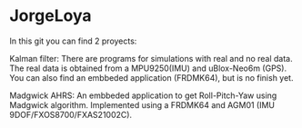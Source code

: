 # JorgeLoya
In this git you can find 2 proyects:

Kalman filter: There are programs for simulations with real and no real data. The real data is obtained from a MPU9250(IMU) and uBlox-Neo6m (GPS). You can also find an embbeded application (FRDMK64), but is no finish yet.

Madgwick AHRS: An embbeded application to get Roll-Pitch-Yaw using Madgwick algorithm. Implemented using a FRDMK64 and AGM01 (IMU 9DOF/FXOS8700/FXAS21002C).
